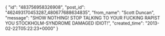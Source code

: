  {
   "id": "483756958326908",
   "post_id": "462493170453287_480677688634835",
   "from_name": "Scott Duncan",
   "message": "SHOW NOTHING! STOP TALKING TO YOUR FUCKING RAPIST YOU STOCKHOLM-SYNDROME DAMAGED IDIOT!",
   "created_time": "2013-02-22T05:22:23+0000"
 }
